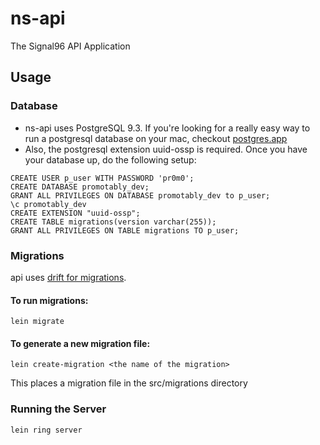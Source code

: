# ns-api

The Signal96 API Application

## Usage

### Database

* ns-api uses PostgreSQL 9.3. If you're looking for a really easy way to run a postgresql database on your mac, checkout [postgres.app](http://postgresapp.com/)
* Also, the postgresql extension uuid-ossp is required. Once you have your database up, do the following setup:
```
CREATE USER p_user WITH PASSWORD 'pr0m0';
CREATE DATABASE promotably_dev;
GRANT ALL PRIVILEGES ON DATABASE promotably_dev to p_user;
\c promotably_dev
CREATE EXTENSION "uuid-ossp";
CREATE TABLE migrations(version varchar(255));
GRANT ALL PRIVILEGES ON TABLE migrations TO p_user;
```

### Migrations

api uses [drift for migrations](https://github.com/macourtney/drift).

#### To run migrations:
```
lein migrate
```

#### To generate a new migration file:
```
lein create-migration <the name of the migration>
```

This places a migration file in the src/migrations directory

### Running the Server
```
lein ring server
```
